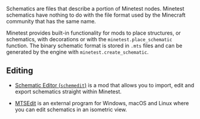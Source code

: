 Schematics are files that describe a portion of Minetest nodes. Minetest schematics have nothing to do with the file format used by the Minecraft community that has the same name.

Minetest provides built-in functionality for mods to place structures, or schematics, with decorations or with the `minetest.place_schematic` function. The binary schematic format is stored in `.mts` files and can be generated by the engine with `minetest.create_schematic`.

## Editing
* [Schematic Editor (`schemedit`)](https://content.minetest.net/packages/Wuzzy/schemedit/) is a mod that allows you to import, edit and export schematics straight within Minetest.

* [MTSEdit](https://gitlab.com/bztsrc/mtsedit) is an external program for Windows, macOS and Linux where you can edit schematics in an isometric view.